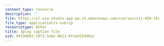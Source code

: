 ```yaml
---
content_type: resource
description: ''
file: https://ol-ocw-studio-app-qa.s3.amazonaws.com/courses/sts-050-the-history-of-mit-spring-2011/9433d68218735abe96130fcee559d6ec_hwQ8RThpXZ4.vtt
file_type: application/x-subrip
resourcetype: Other
title: 3play caption file
uid: 9433d682-1873-5abe-9613-0fcee559d6ec
---
```

